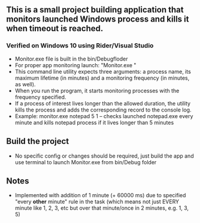 ## This is a small project building application that monitors launched Windows process and kills it when timeout is reached.
### Verified on Windows 10 using Rider/Visual Studio
* Monitor.exe file is built in the bin/Debugfloder
* For proper app monitoring launch: "Monitor.exe <process name> <process timeout> <check interval>" 
* This command line utility expects three arguments: a process name, its maximum lifetime (in minutes) and a monitoring frequency (in minutes, as well). 
* When you run the program, it starts monitoring processes with the frequency specified. 
* If a process of interest lives longer than the allowed duration, the utility kills the process and adds the corresponding record to the console log.
* Example: monitor.exe notepad 5 1 – checks launched notepad.exe every minute and kills notepad process if it lives longer than 5 minutes

## Build the project
* No specific config or changes should be required, just build the app and use terminal to launch Monitor.exe from bin/Debug folder

## Notes
* Implemented with addition of 1 minute (+ 60000 ms) due to specified "every **other** minute" rule in the task (which means not just EVERY minute like 1, 2, 3, etc but over that minute/once in 2 minutes, e.g. 1, 3, 5)
